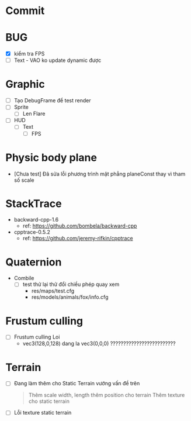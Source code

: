 
# Commit

# BUG
- [X] kiểm tra FPS
- [ ] Text - VAO ko update dynamic được

# Graphic
- [ ] Tạo DebugFrame để test render
- [ ] Sprite
	- [ ] Len Flare
- [ ] HUD
	- [ ] Text
		- [ ] FPS

# Physic body plane
- [Chưa test] Đã sửa lỗi phương trình mặt phẳng planeConst thay vì tham số scale

# StackTrace
* backward-cpp-1.6
	- ref: https://github.com/bombela/backward-cpp
* cpptrace-0.5.2
	- ref: https://github.com/jeremy-rifkin/cpptrace

# Quaternion
* Combile
	- [ ] test thử lại thử đổi chiều phép quay xem
		- res/maps/test.cfg
		- res/models/animals/fox/info.cfg

# Frustum culling
- [ ] Frustum culling Loi
	- vec3(128,0,128) dang la vec3(0,0,0) ?????????????????????????

# Terrain
- [ ] Đang làm thêm cho Static Terrain vướng vấn đề trên
	> Thêm scale width, length
	> thêm position cho terrain
	> Thêm texture cho static terrain
- [ ] Lỗi texture static terrain
